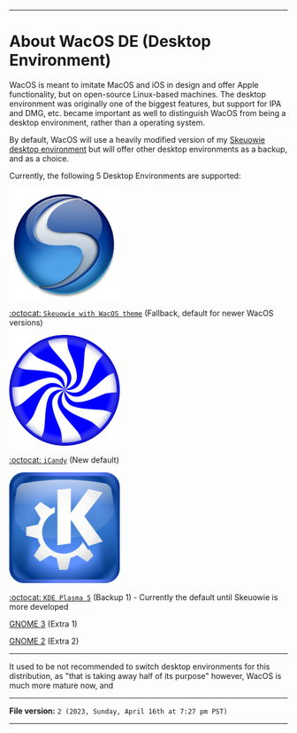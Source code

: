 
***

# About WacOS DE (Desktop Environment)

WacOS is meant to imitate MacOS and iOS in design and offer Apple functionality, but on open-source Linux-based machines. The desktop environment was originally one of the biggest features, but support for IPA and DMG, etc. became important as well to distinguish WacOS from being a desktop environment, rather than a operating system.

By default, WacOS will use a heavily modified version of my [Skeuowie desktop environment](https://github.com/seanpm2001/Skeuwie/tree/main) but will offer other desktop environments as a backup, and as a choice.

Currently, the following 5 Desktop Environments are supported:

<img alt="SDE logo failed to load. Click/tap here to attempt to view it" src="/DesktopEnvironment/Graphics/SDE/SDE.png" width="200" height="200"/>

<!-- ![/DesktopEnvironment/Graphics/SDE/SDE.png](/DesktopEnvironment/Graphics/SDE/SDE.png) !-->

[:octocat: `Skeuowie with WacOS theme`](https://github.com/seanpm2001/Skeuwie/tree/main) (Fallback, default for newer WacOS versions)

<img alt="iCandy logo failed to load. Click/tap here to attempt to view it" src="/DesktopEnvironment/Graphics/iCandy/BluePeppermint.png" width="200" height="200"/>

<!-- ![/DesktopEnvironment/Graphics/iCandy/BluePeppermint.png](/DesktopEnvironment/Graphics/iCandy/BluePeppermint.png) !-->

[:octocat: `iCandy`](https://github.com/seanpm2001/iCandy/) (New default)

<img alt="KDE logo failed to load. Click/tap here to attempt to view it" src="/DesktopEnvironment/Graphics/KDE/KDE_Logo_Oxygen_2760px.png" width="200" height="200"/>

[:octocat: `KDE Plasma 5`](https://github.com/KDE/plasma-desktop) (Backup 1) - Currently the default until Skeuowie is more developed

[GNOME 3](https://en.wikipedia.org/wiki/GNOME#GNOME_3) (Extra 1)

[GNOME 2](https://en.wikipedia.org/wiki/GNOME#GNOME_2) (Extra 2)

***

It used to be not recommended to switch desktop environments for this distribution, as "that is taking away half of its purpose" however, WacOS is much more mature now, and 

***

**File version:** `2 (2023, Sunday, April 16th at 7:27 pm PST)`

***
